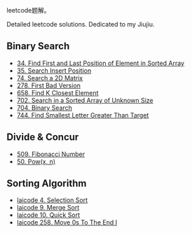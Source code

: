 leetcode题解。

Detailed leetcode solutions. Dedicated to my Jiujiu.

## Binary Search

+ [34. Find First and Last Position of Element in Sorted Array](34-Find-First-and-Last-Position.md)
+ [35. Search Insert Position](35-Search-Insert-Position.md)
+ [74. Search a 2D Matrix](74-Search-a-2D-Matrix.md)
+ [278. First Bad Version](278-First-Bad-Version.md)
+ [658. Find K Closest Element](658-Find-K-Closest-Elements.md)
+ [702. Search in a Sorted Array of Unknown Size](702-Search-Sorted-Array-Unknown-Size.md)
+ [704. Binary Search](704-Binary-Search.md)
+ [744. Find Smallest Letter Greater Than Target](744-Find-Smallest-Letter-Greater-Than-Target.md)

## Divide & Concur

+ [509. Fibonacci Number](509-Fibonacci-Number.md)
+ [50. Pow(x, n)](50-Pow.md)

## Sorting Algorithm

+ [laicode 4. Selection Sort](laicode-4-Selection-Sort.md)
+ [laicode 9. Merge Sort](laicode-9-Merge-Sort.md)
+ [laicode 10. Quick Sort](laicode-10-Quick-Sort.md)
+ [laicode 258. Move 0s To The End I](laicode-258-Move-0s-To-The-End.md)